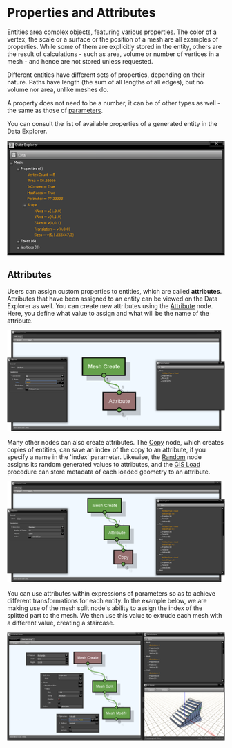 
# Properties and Attributes

Entities area complex objects, featuring various properties. The color of a vertex, the scale or a surface or the position of a mesh are all examples of properties. While some of them are explicitly stored in the entity, others are the result of calculations - such as area, volume or number of vertices in a mesh - and hence are not stored unless requested. 

Different entities have different sets of properties, depending on their nature. Paths have length (the sum of all lengths of all edges), but no volume nor area, unlike meshes do.
 
A property does not need to be a number, it can be of other types as well - the same as those of [parameters](Parameters#types).

You can consult the list of available properties of a generated entity in the Data Explorer.

![Properties Data Explorer](images/PropertiesDataExplorer.png)


## Attributes

Users can assign custom properties to entities, which are called **attributes**. Attributes that have been assigned to an entity can be viewed on the Data Explorer as well. You can create new attributes using the [Attribute](../Nodes/Nodes/Basic/Sceelix-Core-Procedures-AttributeProcedure_b3ee6334-f7cb-435c-ab3b-3802fc835e0a) node. Here, you define what value to assign and what will be the name of the attribute.

![Attribute Node](images/AttributeNode.png)



Many other nodes can also create attributes. The [Copy](../Nodes/Nodes/Basic/Sceelix-Core-Procedures-CopyProcedure_50c9a7c0-6f52-470d-8bb7-2c8b663c94b8) node, which creates copies of entities, can save an index of the copy to an attribute, if you specify a name in the 'index' parameter. Likewise, the [Random](../Nodes/Nodes/Basic/Sceelix-Core-Procedures-RandomProcedure_92d65cb9-ef76-40fa-ad69-32707b893e36) node assigns its random generated values to attributes, and the [GIS Load](../Nodes/Nodes/GIS/Sceelix-Gis-Procedures-GisLoadProcedure_a7c10a2b-5554-4210-a0d9-36ad20fc8795) procedure can store metadata of each loaded geometry to an attribute. 

![Attribute Node](images/CopyNode.png)


You can use attributes within expressions of parameters so as to achieve different transformations for each entity. In the example below, we are making use of the mesh split node's ability to assign the index of the splitted part to the mesh. We then use this value to extrude each mesh with a different value, creating a staircase.

![Attribute Staircase Example](images/AttributeStaircaseExample.png)

